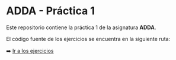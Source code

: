 # ADDA - Práctica 1

Este repositorio contiene la práctica 1 de la asignatura **ADDA**.

El código fuente de los ejercicios se encuentra en la siguiente ruta:

➡️ [Ir a los ejercicios](./src/ejercicios)

